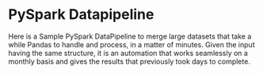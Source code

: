 # PySpark Datapipeline

Here is a Sample PySpark DataPipeline to merge large datasets that take a while Pandas to handle and process, in a matter of minutes. Given the input having the same structure, it is an automation that works seamlessly on a monthly basis and gives the results that previously took days to complete.
